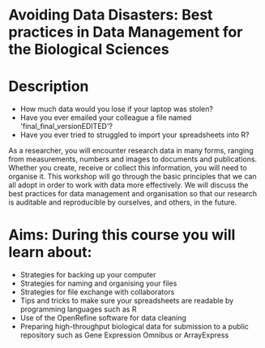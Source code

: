# Avoiding Data Disasters: Best practices in Data Management for the Biological Sciences

# Description
 
 - How much data would you lose if your laptop was stolen?
 - Have you ever emailed your colleague a file named 'final_final_versionEDITED'?
 - Have you ever tried to struggled to import your spreadsheets into R?

As a researcher, you will encounter research data in many forms, ranging from measurements, numbers and images to documents and publications. Whether you create, receive or collect this information, you will need to organise it. This workshop will go through the basic principles that we can all adopt in order to work with data more effectively. We will discuss the best practices for data management and organisation so that our research is auditable and reproducible by ourselves, and others, in the future.

# Aims: During this course you will learn about:
  - Strategies for backing up your computer
  - Strategies for naming and organising your files
  - Strategies for file exchange with collaborators
  - Tips and tricks to make sure your spreadsheets are readable by programming languages such as R
  - Use of the OpenRefine software for data cleaning
  - Preparing high-throughput biological data for submission to a public repository such as Gene Expression Omnibus or ArrayExpress  
